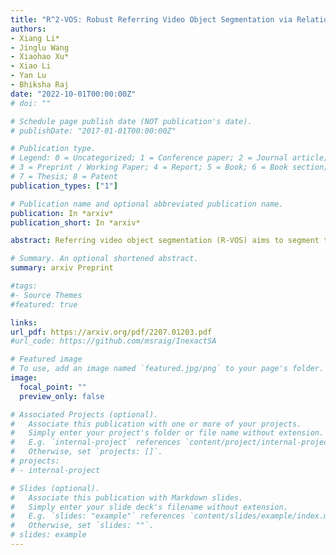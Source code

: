 ```yaml
---
title: "R^2-VOS: Robust Referring Video Object Segmentation via Relational Cycle Consistency"
authors:
- Xiang Li*
- Jinglu Wang
- Xiaohao Xu*
- Xiao Li
- Yan Lu
- Bhiksha Raj
date: "2022-10-01T00:00:00Z"
# doi: ""

# Schedule page publish date (NOT publication's date).
# publishDate: "2017-01-01T00:00:00Z"

# Publication type.
# Legend: 0 = Uncategorized; 1 = Conference paper; 2 = Journal article;
# 3 = Preprint / Working Paper; 4 = Report; 5 = Book; 6 = Book section;
# 7 = Thesis; 8 = Patent
publication_types: ["1"]

# Publication name and optional abbreviated publication name.
publication: In *arxiv*
publication_short: In *arxiv*

abstract: Referring video object segmentation (R-VOS) aims to segment the object masks in a video given a referring linguistic expression to the object. It is a recently introduced task attracting growing research attention. However, all existing works make a strong assumption that the object depicted by the expression must exist in the video, namely, the expression and video must have an object-level semantic consensus. This is often violated in real-world applications where an expression can be queried to false videos, and existing methods always fail in such false queries due to abusing the assumption. In this work, we emphasize that studying semantic consensus is necessary to improve the robustness of R-VOS. Accordingly, we pose an extended task from R-VOS without the semantic consensus assumption, named Robust R-VOS (R2-VOS). The R2 -VOS task is essentially related to the joint modeling of the primary R-VOS task and its dual problem (text reconstruction). We embrace the observation that the embedding spaces have relational consistency through the cycle of text-video-text transformation, which connects the primary and dual problems. We leverage the cycle consistency to discriminate the semantic consensus, thus advancing the primary task. Parallel optimization of the primary and dual problems are enabled by introducing an early grounding medium. A new evaluation dataset, R2-Youtube-VOS, is collected to measure the robustness of R-VOS models against unpaired videos and expressions. Extensive experiments demonstrate that our method not only identifies negative pairs of unrelated expressions and videos, but also improves the segmentation accuracy for positive pairs with a superior disambiguating ability. Our model achieves the state-of-the-art performance on Ref-DAVIS17, Ref-Youtube-VOS, and the novel R2-Youtube-VOS dataset.

# Summary. An optional shortened abstract.
summary: arxiv Preprint

#tags:
#- Source Themes
#featured: true

links:
url_pdf: https://arxiv.org/pdf/2207.01203.pdf
#url_code: https://github.com/msraig/InexactSA

# Featured image
# To use, add an image named `featured.jpg/png` to your page's folder. 
image:
  focal_point: ""
  preview_only: false

# Associated Projects (optional).
#   Associate this publication with one or more of your projects.
#   Simply enter your project's folder or file name without extension.
#   E.g. `internal-project` references `content/project/internal-project/index.md`.
#   Otherwise, set `projects: []`.
# projects:
# - internal-project

# Slides (optional).
#   Associate this publication with Markdown slides.
#   Simply enter your slide deck's filename without extension.
#   E.g. `slides: "example"` references `content/slides/example/index.md`.
#   Otherwise, set `slides: ""`.
# slides: example
---
```

<!-- 
{{% alert note %}}
Click the *Cite* button above to demo the feature to enable visitors to import publication metadata into their reference management software.
{{% /alert %}}

{{% alert note %}}
Click the *Slides* button above to demo Academic's Markdown slides feature.
{{% /alert %}} -->

<!-- Supplementary notes can be added here, including [code and math](https://sourcethemes.com/academic/docs/writing-markdown-latex/). -->

